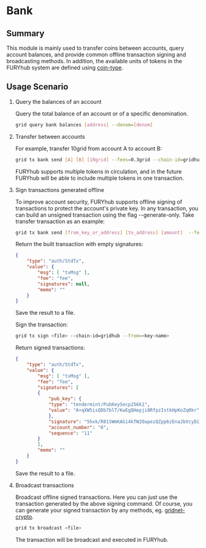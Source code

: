 # Bank

## Summary

This module is mainly used to transfer coins between accounts, query account balances, and provide common offline transaction signing and broadcasting methods. In addition, the available units of tokens in the FURYhub system are defined using [coin-type](../concepts/coin-type.md).

## Usage Scenario

1. Query the balances of an account

    Query the total balance of an account or of a specific denomination.

    ```bash
    grid query bank balances [address] --denom=[denom]
    ```

2. Transfer between accounts

    For example, transfer 10grid from account A to account B:

    ```bash
    grid tx bank send [A] [B] [10grid] --fees=0.3grid --chain-id=gridhub
    ```

    FURYhub supports multiple tokens in circulation, and in the future FURYhub will be able to include multiple tokens in one transaction.

3. Sign transactions generated offline

    To improve account security, FURYhub supports offline signing of transactions to protect the account's private key. In any transaction, you can build an unsigned transaction using the flag --generate-only. Take transfer transaction as an example:

    ```bash
    grid tx bank send [from_key_or_address] [to_address] [amount]  --fees=0.3grid --generate-only
    ```

    Return the built transaction with empty signatures:

    ```json
    {
        "type": "auth/StdTx",
        "value": {
            "msg": [ "txMsg" ],
            "fee": "fee",
            "signatures": null,
            "memo": ""
        }
    }
    ```

    Save the result to a file.

    Sign the transaction:

    ```bash
    grid tx sign <file> --chain-id=gridhub --from=<key-name>
    ```

    Return signed transactions:

    ```json
    {
        "type": "auth/StdTx",
        "value": {
            "msg": [ "txMsg" ],
            "fee": "fee",
            "signatures": [
            {
                "pub_key": {
                "type": "tendermint/PubKeySecp256k1",
                "value": "A+qXW5isQDb7blT/KwEgQHepji8RfpzIstkHpKoZq0kr"
                },
                "signature": "5hxk/R81SWmKAGi4kTW2OapezQZpp6zEnaJbVcyDiWRfgBm4Uejq8+CDk6uzk0aFSgAZzz06E014UkgGpelU7w==",
                "account_number": "0",
                "sequence": "11"
            }
            ],
            "memo": ""
        }
    }
    ```

    Save the result to a file.

4. Broadcast transactions

    Broadcast offline signed transactions. Here you can just use the transaction generated by the above signing command. Of course, you can generate your signed transaction by any methods, eg. [gridnet-crypto](https://github.com/gridnet/gridnet-crypto).

    ```bash
    grid tx broadcast <file>
    ```

    The transaction will be broadcast and executed in FURYhub.
